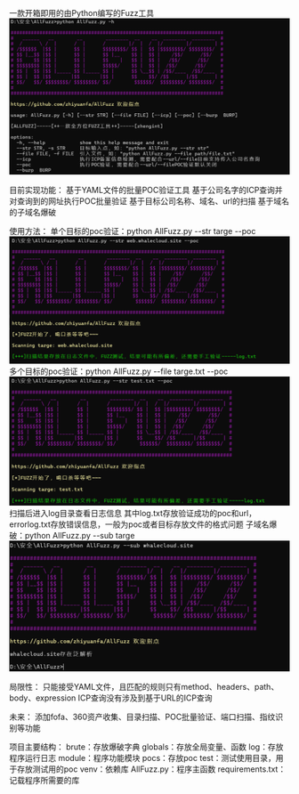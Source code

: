 一款开箱即用的由Python编写的Fuzz工具
![img.png](img/img.png)

目前实现功能：
  基于YAML文件的批量POC验证工具
  基于公司名字的ICP查询并对查询到的网址执行POC批量验证
  基于目标公司名称、域名、url的扫描
  基于域名的子域名爆破

使用方法：
  单个目标的poc验证：python AllFuzz.py --str targe --poc
![img_1.png](img/img_1.png)
  多个目标的poc验证：python AllFuzz.py --file targe.txt --poc
  ![img.png](img/img2.png)
  扫描后进入log目录查看日志信息
  其中log.txt存放验证成功的poc和url，errorlog.txt存放错误信息，一般为poc或者目标存放文件的格式问题
  子域名爆破：python AllFuzz.py --sub targe
  ![img.png](img/img3.png)
  

局限性：
  只能接受YAML文件，且匹配的规则只有method、headers、path、body、expression
  ICP查询没有涉及到基于URL的ICP查询

未来：
  添加fofa、360资产收集、目录扫描、POC批量验证、端口扫描、指纹识别等功能

项目主要结构：
  brute：存放爆破字典
  globals：存放全局变量、函数
  log：存放程序运行日志
  module：程序功能模块
  pocs：存放poc
  test：测试使用目录，用于存放测试用的poc
  venv：依赖库
  AllFuzz.py：程序主函数
  requirements.txt：记载程序所需要的库
